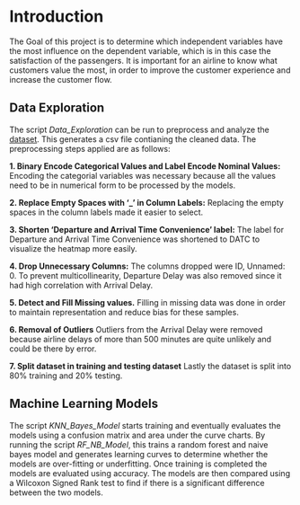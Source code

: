 # Introduction
The Goal of this project is to determine which independent variables have the most influence on the 
dependent variable, which is in this case the satisfaction of the passengers. It is important for an airline 
to know what customers value the most, in order to improve the customer experience and increase the 
customer flow.
## Data Exploration
The script _Data_Exploration_ can be run to preprocess and analyze the [dataset](https://www.kaggle.com/datasets/teejmahal20/airline-passenger-satisfaction). This generates a csv file contianing the cleaned data. The preprocessing steps applied are as follows:

**1. Binary Encode Categorical Values and Label Encode Nominal Values:**
Encoding the categorial variables was necessary because all the values need to be in numerical 
form to be processed by the models.

**2. Replace Empty Spaces with ‘_’ in Column Labels:**
Replacing the empty spaces in the column labels made it easier to select. 

**3. Shorten ‘Departure and Arrival Time Convenience’ label:**
The label for Departure and Arrival Time Convenience was shortened to DATC to visualize the 
heatmap more easily. 

**4. Drop Unnecessary Columns:**
The columns dropped were ID, Unnamed: 0. To prevent multicollinearity, Departure Delay was 
also removed since it had high correlation with Arrival Delay. 

**5. Detect and Fill Missing values.**
Filling in missing data was done in order to maintain representation and reduce bias for these 
samples. 

**6. Removal of Outliers**
Outliers from the Arrival Delay were removed because airline delays of more than 500 minutes 
are quite unlikely and could be there by error.

**7. Split dataset in training and testing dataset**
Lastly the dataset is split into 80% training and 20% testing. 

## Machine Learning Models
The script _KNN_Bayes_Model_ starts training and eventually evaluates the models using a confusion matrix and area under the curve charts.
By running the script _RF_NB_Model_, this trains a random forest and naive bayes model and generates learning curves to determine whether the models are over-fitting or underfitting. Once training is completed the models are evaluated using accuracy. The models are then compared using a Wilcoxon Signed Rank test to find if there is a significant difference between the two models.
